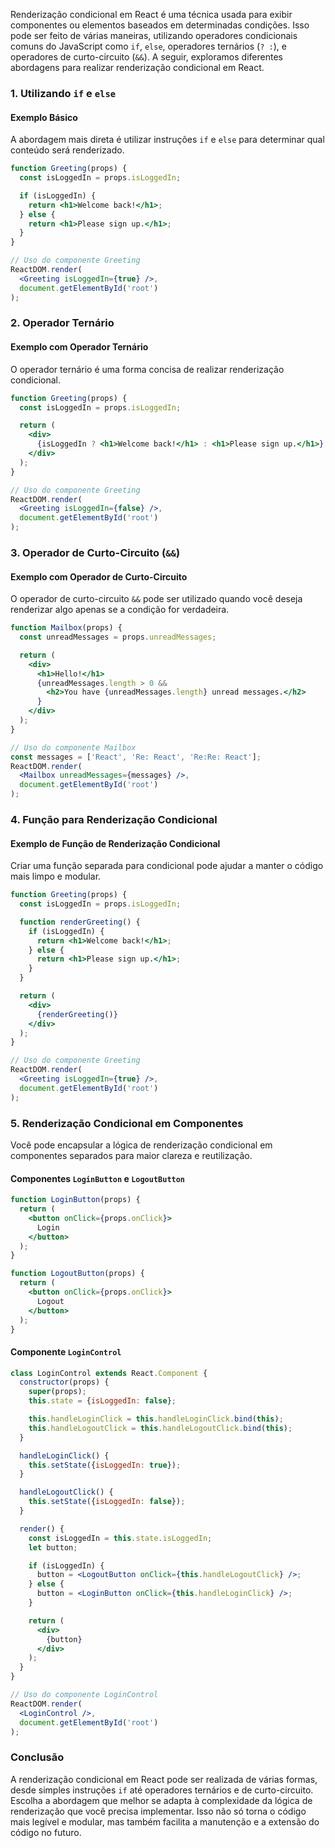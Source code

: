 Renderização condicional em React é uma técnica usada para exibir componentes ou elementos baseados em determinadas condições. Isso pode ser feito de várias maneiras, utilizando operadores condicionais comuns do JavaScript como `if`, `else`, operadores ternários (`? :`), e operadores de curto-circuito (`&&`). A seguir, exploramos diferentes abordagens para realizar renderização condicional em React.

### 1. Utilizando `if` e `else`

#### Exemplo Básico
A abordagem mais direta é utilizar instruções `if` e `else` para determinar qual conteúdo será renderizado.

```jsx
function Greeting(props) {
  const isLoggedIn = props.isLoggedIn;

  if (isLoggedIn) {
    return <h1>Welcome back!</h1>;
  } else {
    return <h1>Please sign up.</h1>;
  }
}

// Uso do componente Greeting
ReactDOM.render(
  <Greeting isLoggedIn={true} />,
  document.getElementById('root')
);
```

### 2. Operador Ternário

#### Exemplo com Operador Ternário
O operador ternário é uma forma concisa de realizar renderização condicional.

```jsx
function Greeting(props) {
  const isLoggedIn = props.isLoggedIn;

  return (
    <div>
      {isLoggedIn ? <h1>Welcome back!</h1> : <h1>Please sign up.</h1>}
    </div>
  );
}

// Uso do componente Greeting
ReactDOM.render(
  <Greeting isLoggedIn={false} />,
  document.getElementById('root')
);
```

### 3. Operador de Curto-Circuito (`&&`)

#### Exemplo com Operador de Curto-Circuito
O operador de curto-circuito `&&` pode ser utilizado quando você deseja renderizar algo apenas se a condição for verdadeira.

```jsx
function Mailbox(props) {
  const unreadMessages = props.unreadMessages;

  return (
    <div>
      <h1>Hello!</h1>
      {unreadMessages.length > 0 &&
        <h2>You have {unreadMessages.length} unread messages.</h2>
      }
    </div>
  );
}

// Uso do componente Mailbox
const messages = ['React', 'Re: React', 'Re:Re: React'];
ReactDOM.render(
  <Mailbox unreadMessages={messages} />,
  document.getElementById('root')
);
```

### 4. Função para Renderização Condicional

#### Exemplo de Função de Renderização Condicional
Criar uma função separada para condicional pode ajudar a manter o código mais limpo e modular.

```jsx
function Greeting(props) {
  const isLoggedIn = props.isLoggedIn;

  function renderGreeting() {
    if (isLoggedIn) {
      return <h1>Welcome back!</h1>;
    } else {
      return <h1>Please sign up.</h1>;
    }
  }

  return (
    <div>
      {renderGreeting()}
    </div>
  );
}

// Uso do componente Greeting
ReactDOM.render(
  <Greeting isLoggedIn={true} />,
  document.getElementById('root')
);
```

### 5. Renderização Condicional em Componentes

Você pode encapsular a lógica de renderização condicional em componentes separados para maior clareza e reutilização.

#### Componentes `LoginButton` e `LogoutButton`
```jsx
function LoginButton(props) {
  return (
    <button onClick={props.onClick}>
      Login
    </button>
  );
}

function LogoutButton(props) {
  return (
    <button onClick={props.onClick}>
      Logout
    </button>
  );
}
```

#### Componente `LoginControl`
```jsx
class LoginControl extends React.Component {
  constructor(props) {
    super(props);
    this.state = {isLoggedIn: false};

    this.handleLoginClick = this.handleLoginClick.bind(this);
    this.handleLogoutClick = this.handleLogoutClick.bind(this);
  }

  handleLoginClick() {
    this.setState({isLoggedIn: true});
  }

  handleLogoutClick() {
    this.setState({isLoggedIn: false});
  }

  render() {
    const isLoggedIn = this.state.isLoggedIn;
    let button;

    if (isLoggedIn) {
      button = <LogoutButton onClick={this.handleLogoutClick} />;
    } else {
      button = <LoginButton onClick={this.handleLoginClick} />;
    }

    return (
      <div>
        {button}
      </div>
    );
  }
}

// Uso do componente LoginControl
ReactDOM.render(
  <LoginControl />,
  document.getElementById('root')
);
```

### Conclusão

A renderização condicional em React pode ser realizada de várias formas, desde simples instruções `if` até operadores ternários e de curto-circuito. Escolha a abordagem que melhor se adapta à complexidade da lógica de renderização que você precisa implementar. Isso não só torna o código mais legível e modular, mas também facilita a manutenção e a extensão do código no futuro.